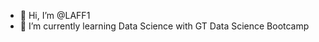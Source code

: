 - 👋 Hi, I’m @LAFF1
- 🌱 I’m currently learning Data Science with GT Data Science Bootcamp

<!---
LAFF1/LAFF1 is a ✨ special ✨ repository because its `README.md` (this file) appears on your GitHub profile.
You can click the Preview link to take a look at your changes.
--->
